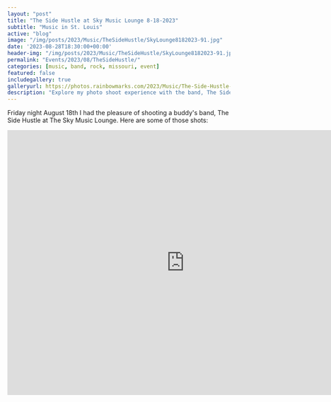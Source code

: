 ```yaml
---
layout: "post"
title: "The Side Hustle at Sky Music Lounge 8-18-2023"
subtitle: "Music in St. Louis"
active: "blog"
image: "/img/posts/2023/Music/TheSideHustle/SkyLounge8182023-91.jpg"
date: '2023-08-28T18:30:00+00:00'
header-img: "/img/posts/2023/Music/TheSideHustle/SkyLounge8182023-91.jpg"
permalink: "Events/2023/08/TheSideHustle/"
categories: [music, band, rock, missouri, event]
featured: false
includegallery: true
galleryurl: https://photos.rainbowmarks.com/2023/Music/The-Side-Hustle-Sky-Music-Lounge-August-2023/
description: "Explore my photo shoot experience with the band, The Side Hustle, at The Sky Music Lounge taken on August 18th."
---
```

Friday night August 18th I had the pleasure of shooting a buddy's band, The Side Hustle at The Sky Music Lounge. Here are some of those shots:

<iframe src="https://photos.rainbowmarks.com/frame/slideshow?key=NZsHcF&speed=3&transition=fade&autoStart=1&captions=0&navigation=0&playButton=0&randomize=0&transitionSpeed=2" width="800" height="600" frameborder="no" scrolling="no"></iframe>

